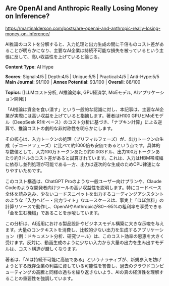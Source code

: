 ## Are OpenAI and Anthropic Really Losing Money on Inference?

https://martinalderson.com/posts/are-openai-and-anthropic-really-losing-money-on-inference/

AI推論のコストを分解すると、入力処理と出力生成の間に千倍ものコスト差があることが明らかになり、主要なAI企業は持続不可能な損失を被っているという主張に反して、高い収益性を上げていると論じる。

**Content Type**: AI Hype

**Scores**: Signal:4/5 | Depth:4/5 | Unique:5/5 | Practical:4/5 | Anti-Hype:5/5
**Main Journal**: 91/100 | **Annex Potential**: 93/100 | **Overall**: 88/100

**Topics**: [[LLMコスト分析, AI推論効率, GPU経済学, MoEモデル, AIアプリケーション開発]]

「AI推論は資金を食い潰す」という一般的な認識に対し、本記事は、主要なAI企業が実際には高い収益を上げていると指摘します。著者はH100 GPUとMoEモデル（DeepSeek R1をベース）のコスト分析に基づき、「ナプキン計算」による逆算で、推論コストの劇的な非対称性を明らかにします。

その核心は、入力トークンの処理（プリフィルフェーズ）が、出力トークンの生成（デコードフェーズ）に比べて約1000倍も安価であるという点です。具体的な数値として、入力100万トークンあたり約0.003ドル、出力100万トークンあたり約3ドルのコスト差があると試算されています。これは、入力はHBM帯域幅に依存し並列処理が可能である一方、出力は逐次的な生成のためCPU律速になりやすいためです。

このコスト構造は、ChatGPT Proのような一般ユーザー向けプランや、Claude Codeのような開発者向けツールの高い収益性を説明します。特にコードベース全体を読み込み、少ないコードスニペットを出力するコーディングアシスタントのような「入力ヘビー・出力ライト」なユースケースは、事実上「ほぼ無料」の計算リソースで動作し、OpenAIやAnthropicが80〜95%の粗利率を享受できる「金を生む機械」であることを示唆しています。

この分析は、AI活用における製品設計やビジネスモデル構築に大きな示唆を与えます。大量のコンテキストを消費し、比較的少ない出力を生成するアプリケーション（例：ドキュメント分析、研究ツール）は、このコスト効率の恩恵を大きく受けます。反対に、動画生成のように少ない入力から大量の出力を生み出すモデルは、コスト構造が厳しくなります。

著者は、「AIは持続不可能に高価である」というナラティブが、新規参入を妨げようとする既存企業の利益に資している可能性を警告し、過去のクラウドコンピューティングの高騰と同様の過ちを繰り返さないよう、AIの真の経済性を理解することの重要性を強調しています。